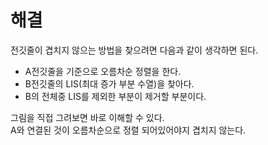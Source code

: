 # 해결
전깃줄이 겹치지 않으는 방법을 찾으려면 다음과 같이 생각하면 된다.
- A전깃줄을 기준으로 오름차순 정렬을 한다.
- B전깃줄의 LIS(최대 증가 부분 수열)을 찾아다.
- B의 전체중 LIS를 제외한 부분이 제거할 부분이다.

그림을 직접 그려보면 바로 이해할 수 있다.  
A와 연결된 것이 오름차순으로 정렬 되어있어야지 겹치지 않는다.
